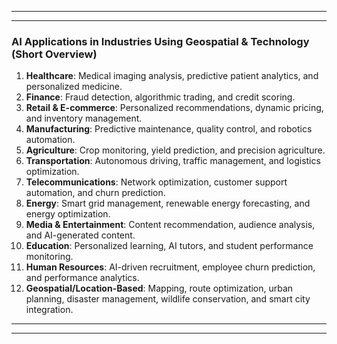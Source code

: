 




---
---

### AI Applications in Industries Using Geospatial & Technology (Short Overview)

1. **Healthcare**: Medical imaging analysis, predictive patient analytics, and personalized medicine.
2. **Finance**: Fraud detection, algorithmic trading, and credit scoring.
3. **Retail & E-commerce**: Personalized recommendations, dynamic pricing, and inventory management.
4. **Manufacturing**: Predictive maintenance, quality control, and robotics automation.
5. **Agriculture**: Crop monitoring, yield prediction, and precision agriculture.
6. **Transportation**: Autonomous driving, traffic management, and logistics optimization.
7. **Telecommunications**: Network optimization, customer support automation, and churn prediction.
8. **Energy**: Smart grid management, renewable energy forecasting, and energy optimization.
9. **Media & Entertainment**: Content recommendation, audience analysis, and AI-generated content.
10. **Education**: Personalized learning, AI tutors, and student performance monitoring.
11. **Human Resources**: AI-driven recruitment, employee churn prediction, and performance analytics.
12. **Geospatial/Location-Based**: Mapping, route optimization, urban planning, disaster management, wildlife conservation, and smart city integration.




---
---
